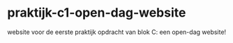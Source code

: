# praktijk-c1-open-dag-website
 website voor de eerste praktijk opdracht van blok C: een open-dag website!
